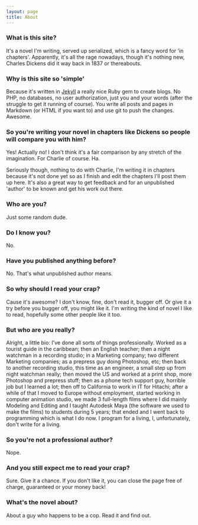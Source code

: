 ```yaml
---
layout: page
title: About
---
```


### What is this site?

It's a novel I'm writing, served up serialized, which is a fancy word for 'in chapters'. Apparently, it's all the rage nowadays, though it's nothing new, Charles Dickens did it way back in 1837 or thereabouts.

### Why is this site so 'simple'

Because it's written in [Jekyll](http://jekyllrb.com) a really nice Ruby gem to create blogs. No PHP, no databases, no user authorization, just you and your words (after the struggle to get it running of course). You write all posts and pages in Markdown (or HTML if you want to) and use git to push the changes. Awesome.


### So you're writing your novel in chapters like Dickens so people will compare you with him?

Yes! Actually no! I don't think it's a fair comparison by any stretch of the imagination. For Charlie of course. Ha.

Seriously though, nothing to do with Charlie, I'm writing it in chapters because it's not done yet so as I finish and edit the chapters I'll post them up here. It's also a great way to get feedback and for an unpublished 'author' to be known and get his work out there.

### Who are you?

Just some random dude.

### Do I know you?

No.

### Have you published anything before?

No. That's what unpublished author means.

### So why should I read your crap?

Cause it's awesome? I don't know, fine, don't read it, bugger off. Or give it a try before you bugger off, you might like it. I'm writing the kind of novel I like to read, hopefully some other people like it too.

### But who are you really?

Alright, a little bio: I've done all sorts of things professionally. Worked as a tourist guide in the caribbean; then an English teacher; then a night watchman in a recording studio; in a Marketing company; two different Marketing companies; as a prepress guy doing Photoshop, etc; then back to another recording studio, this time as an engineer, a small step up from night watchman really; then moved the US and worked at a print shop, more Photoshop and prepress stuff; then as a phone tech support guy, horrible job but I learned a lot; then off to California to work in IT for Hitachi; after a while of that I moved to Europe without employment, started working in computer animation studio, we made 3 full-length films where I did mainly Modeling and Editing and I taught Autodesk Maya (the software we used to make the films) to students during 5 years; that ended and I went back to programming which is what I do now. I program for a living, I, unfortunately, don't write for a living.

### So you're not a professional author?

Nope.

### And you still expect me to read your crap?

Sure. Give it a chance. If you don't like it, you can close the page free of charge, guaranteed or your money back!

### What's the novel about?

About a guy who happens to be a cop. Read it and find out.
